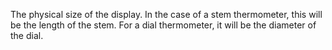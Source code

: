 ﻿The physical size of the display. In the case of a stem thermometer, this will be the length of the stem. For a dial thermometer, it will be the diameter of the dial.
